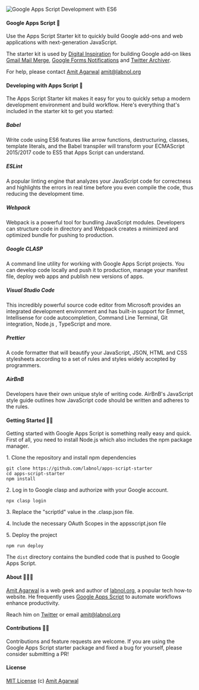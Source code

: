 ![Google Apps Script Development with ES6](https://digitalinspiration.com/images/google-apps-script-development.png)

#### Google Apps Script 💯

Use the Apps Script Starter kit to quickly build Google add-ons and web applications with next-generation JavaScript.

The starter kit is used by [Digital Inspiration](https://digitalinspiration.com/) for building Google add-on likes [Gmail Mail Merge](https://chrome.google.com/webstore/detail/mail-merge-with-attachmen/nifmcbjailaccmombpjjpijjbfoicppp), [Google Forms Notifications](https://chrome.google.com/webstore/detail/email-notifications-for-f/acknfdkglemcidajjmehljifccmflhkm) and [Twitter Archiver](https://chrome.google.com/webstore/detail/twitter-archiver/pkanpfekacaojdncfgbjadedbggbbphi?hl=en).

For help, please contact [Amit Agarwal](https://twitter.com/labnol) amit@labnol.org

#### Developing with Apps Script 🚀

The Apps Script Starter kit makes it easy for you to quickly setup a modern development environment and build workflow. Here's everything that's included in the starter kit to get you started:

##### Babel

Write code using ES6 features like arrow functions, destructuring, classes, template literals, and the Babel transpiler will transform your ECMAScript 2015/2017 code to ES5 that Apps Script can understand.

##### ESLint

A popular linting engine that analyzes your JavaScript code for correctness and highlights the errors in real time before you even compile the code, thus reducing the development time.

##### Webpack

Webpack is a powerful tool for bundling JavaScript modules. Developers can structure code in directory and Webpack creates a minimized and optimized bundle for pushing to production.

##### Google CLASP

A command line utility for working with Google Apps Script projects. You can develop code locally and push it to production, manage your manifest file, deploy web apps and publish new versions of apps.

##### Visual Studio Code

This incredibly powerful source code editor from Microsoft provides an integrated development environment and has built-in support for Emmet, Intellisense for code autocompletion, Command Line Terminal, Git integration, Node.js , TypeScript and more.

##### Prettier

A code formatter that will beautify your JavaScript, JSON, HTML and CSS stylesheets according to a set of rules and styles widely accepted by programmers.

##### AirBnB

Developers have their own unique style of writing code. AirBnB's JavaScript style guide outlines how JavaScript code should be written and adheres to the rules.

#### Getting Started 🏃🏼

Getting started with Google Apps Script is something really easy and quick. First of all, you need to install Node.js which also includes the npm package manager.

1\. Clone the repository and install npm dependencies
```
git clone https://github.com/labnol/apps-script-starter
cd apps-script-starter 
npm install
```        

2\. Log in to Google clasp and authorize with your Google account.
```
npx clasp login
```

3\. Replace the "scriptId" value in the .clasp.json file.

4\. Include the necessary OAuth Scopes in the appsscript.json file

5\. Deploy the project
```
npm run deploy
```
          
The `dist` directory contains the bundled code that is pushed to Google Apps Script.

#### About 👨🏼‍💻

[Amit Agarwal](https://digitalinspiration.com/google-developer) is a web geek and author of [labnol.org](https://www.labnol.org/), a popular tech how-to website. He frequently uses [Google Apps Script](https://ctrlq.org/) to automate workflows enhance productivity. 

Reach him on [Twitter](https://twitter.com/labnol) or email amit@labnol.org

#### Contributions 🙏🏼

Contributions and feature requests are welcome. If you are using the Google Apps Script starter package and fixed a bug for yourself, please consider submitting a PR!

#### License

[MIT License](https://github.com/labnol/apps-script-starter/LICENSE) (c) [Amit Agarwal](https://digitalinspiration.com/google-developer)
